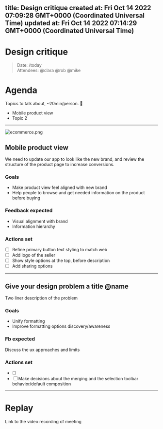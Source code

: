 
title: Design critique
created at: Fri Oct 14 2022 07:09:28 GMT+0000 (Coordinated Universal Time)
updated at: Fri Oct 14 2022 07:14:29 GMT+0000 (Coordinated Universal Time)
---

# Design critique

> Date: /today  
> Attendees: @clara @rob @mike

# Agenda

Topics to talk about, ~20min/person. 👥

-   Mobile product view
-   Topic 2

* * *

![ecommerce.png](media_Design%20critique/ecommerce.png)

## Mobile product view

We need to update our app to look like the new brand, and review the structure of the product page to increase conversions.

### Goals

-   Make product view feel aligned with new brand
-   Help people to browse and get needed information on the product before buying

### Feedback expected

-   Visual alignment with brand
-   Information hierarchy

### Actions set

-   [ ] Refine primary button text styling to match web
-   [ ] Add logo of the seller
-   [ ] Show style options at the top, before description
-   [ ] Add sharing options

* * *

## 

## Give your design problem a title @name

Two liner description of the problem

### Goals

-   Unify formatting
-   Improve formatting options discovery/awareness

### Fb expected

Discuss the ux approaches and limits

### Actions set

-   [ ]
-   [ ] Make decisions about the merging and the selection toolbar behavior/default composition

* * *

# Replay

Link to the video recording of meeting

          